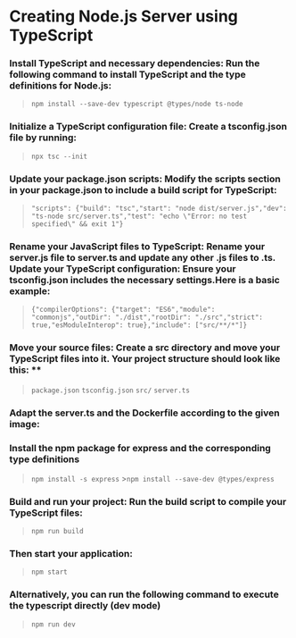 # Creating Node.js Server using TypeScript

### Install TypeScript and necessary dependencies: Run the following command to install TypeScript and the type definitions for Node.js:

> `npm install --save-dev typescript @types/node ts-node`

### Initialize a TypeScript configuration file: Create a tsconfig.json file by running:

> `npx tsc --init`

### Update your package.json scripts: Modify the scripts section in your package.json to include a build script for TypeScript:

> `"scripts": {"build": "tsc","start": "node dist/server.js","dev": "ts-node src/server.ts","test": "echo \"Error: no test specified\" && exit 1"}`

### Rename your JavaScript files to TypeScript: Rename your server.js file to server.ts and update any other .js files to .ts. Update your TypeScript configuration: Ensure your tsconfig.json includes the necessary settings.Here is a basic example:

> `{"compilerOptions": {"target": "ES6","module": "commonjs","outDir": "./dist","rootDir": "./src","strict": true,"esModuleInterop": true},"include": ["src/**/*"]}`

### Move your source files: Create a src directory and move your TypeScript files into it. Your project structure should look like this: \*\*

> `package.json`
> `tsconfig.json`
> `src/`
> `server.ts`

### Adapt the server.ts and the Dockerfile according to the given image:

### Install the npm package for express and the corresponding type definitions

> `npm install -s express` >`npm install --save-dev @types/express`

### Build and run your project: Run the build script to compile your TypeScript files:

> `npm run build`

### Then start your application:

> `npm start`

### Alternatively, you can run the following command to execute the typescript directly (dev mode)

> `npm run dev`
